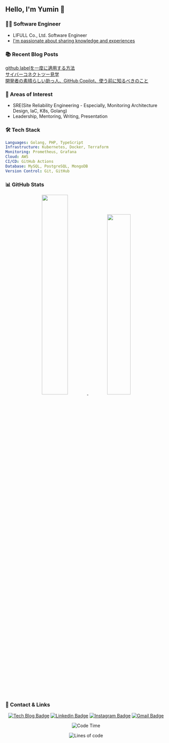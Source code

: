 ## Hello, I'm Yumin 👋

### 👨‍💻 Software Engineer
- LIFULL Co., Ltd. Software Engineer
-  [I'm passionate about sharing knowledge and experiences](https://yuminnk-devlog.vercel.app/%E6%8A%80%E8%A1%93%E6%9B%B8)

### 📚 Recent Blog Posts

[github labelを一度に適用する方法](https://yuminnk-devlog.vercel.app/github-label%E4%B8%80%E5%BA%A6%E9%81%A9%E7%94%A8%E6%96%B9%E6%B3%95)  
[サイバーコネクトツー見学](https://yuminnk-devlog.vercel.app/%E8%A6%8B%E5%AD%A6)  
[開発者の素晴らしい助っ人、GitHub Copilot、使う前に知るべきのこと](https://yuminnk-devlog.vercel.app/%E9%96%8B%E7%99%BA%E8%80%85%E7%B4%A0%E6%99%B4%E5%8A%A9%E4%BA%BAgithub-copilot%E4%BD%BF%E5%89%8D%E7%9F%A5)  

### 🌟 Areas of Interest
- SRE(Site Reliability Engineering - Especially, Monitoring Architecture Design, IaC, K8s, Golang)
- Leadership, Mentoring, Writing, Presentation

### 🛠 Tech Stack

```yaml
Languages: Golang, PHP, TypeScript
Infrastructure: Kubernetes, Docker, Terraform
Monitoring: Prometheus, Grafana
Cloud: AWS
CI/CD: GitHub Actions
Database: MySQL, PostgreSQL, MongoDB
Version Control: Git, GitHub
```

### 📊 GitHub Stats
<div align="center">
    
<a href="https://github.com/anuraghazra/github-readme-stats">
    <img src="https://github-readme-stats.vercel.app/api?username=yuminn-k&show_icons=true&theme=material-palenight&hide_border=true&bg_color=20232a&icon_color=E3E3E3A8&text_color=fff&title_color=918FE0&count_private=true&include_all_commits=true&rank_icon=percentile" width=40% />
</a>
<a href="https://github.com/yuminn-k/github-stats">
  <img src="https://github-readme-stats.vercel.app/api/wakatime?username=yuminn_k&layout=compact&langs_count=10&hide=blade%20template,java,markdown&theme=material-palenight&hide_border=true&bg_color=20232a&icon_color=E3E3E3A8&text_color=fff&title_color=918FE0" width=38% />
</a>
  
</div>

### 🔗 Contact & Links
<div align="center">
  <p align="center">
      
  [![Tech Blog Badge](http://img.shields.io/badge/-Tech%20blog-black?style=flat-square&logo=github&link=https://yuminnk-devlog.vercel.app/)](https://yuminnk-devlog.vercel.app/) 
  [![Linkedin Badge](https://img.shields.io/badge/-LinkedIn-blue?style=flat-square&logo=Linkedin&logoColor=white&link=https://www.linkedin.com/in/yuminn-k/)](https://www.linkedin.com/in/yuminn-k/) 
  [![Instagram Badge](https://img.shields.io/badge/-Instagram-dd2a7b?style=flat-square&logo=instagram&logoColor=white&link=https://www.instagram.com/yuu._.min_k/)](https://www.instagram.com/yuu._.min_k/) 
  [![Gmail Badge](https://img.shields.io/badge/-Gmail-d14836?style=flat-square&logo=Gmail&logoColor=white&link=mailto:gimyumin40@gmail.com)](mailto:gimyumin40@gmail.com)
      
  <!--START_SECTION:waka-->
![Code Time](http://img.shields.io/badge/Code%20Time-817%20hrs%2010%20mins-blue)

![Lines of code](https://img.shields.io/badge/From%20Hello%20World%20I%27ve%20Written-11.7%20million%20lines%20of%20code-blue)


<!--END_SECTION:waka-->
</p>

</div>
